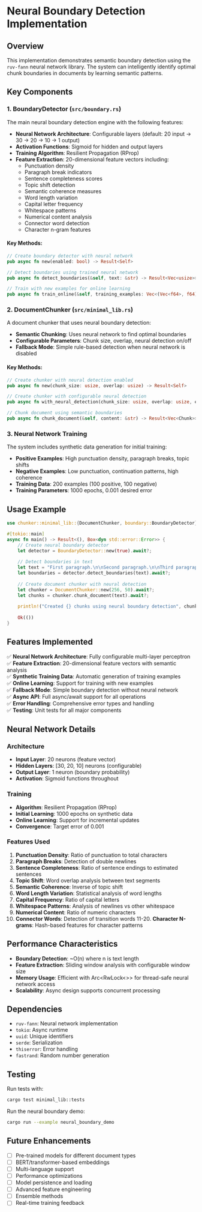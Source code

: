 # Neural Boundary Detection Implementation

## Overview

This implementation demonstrates semantic boundary detection using the `ruv-fann` neural network library. The system can intelligently identify optimal chunk boundaries in documents by learning semantic patterns.

## Key Components

### 1. BoundaryDetector (`src/boundary.rs`)

The main neural boundary detection engine with the following features:

- **Neural Network Architecture**: Configurable layers (default: 20 input → 30 → 20 → 10 → 1 output)
- **Activation Functions**: Sigmoid for hidden and output layers
- **Training Algorithm**: Resilient Propagation (RProp)
- **Feature Extraction**: 20-dimensional feature vectors including:
  - Punctuation density
  - Paragraph break indicators
  - Sentence completeness scores
  - Topic shift detection
  - Semantic coherence measures
  - Word length variation
  - Capital letter frequency
  - Whitespace patterns
  - Numerical content analysis
  - Connector word detection
  - Character n-gram features

#### Key Methods:

```rust
// Create boundary detector with neural network
pub async fn new(enabled: bool) -> Result<Self>

// Detect boundaries using trained neural network
pub async fn detect_boundaries(&self, text: &str) -> Result<Vec<usize>>

// Train with new examples for online learning
pub async fn train_online(&self, training_examples: Vec<(Vec<f64>, f64)>) -> Result<()>
```

### 2. DocumentChunker (`src/minimal_lib.rs`)

A document chunker that uses neural boundary detection:

- **Semantic Chunking**: Uses neural network to find optimal boundaries
- **Configurable Parameters**: Chunk size, overlap, neural detection on/off
- **Fallback Mode**: Simple rule-based detection when neural network is disabled

#### Key Methods:

```rust
// Create chunker with neural detection enabled
pub async fn new(chunk_size: usize, overlap: usize) -> Result<Self>

// Create chunker with configurable neural detection
pub async fn with_neural_detection(chunk_size: usize, overlap: usize, enable_neural: bool) -> Result<Self>

// Chunk document using semantic boundaries
pub async fn chunk_document(&self, content: &str) -> Result<Vec<Chunk>>
```

### 3. Neural Network Training

The system includes synthetic data generation for initial training:

- **Positive Examples**: High punctuation density, paragraph breaks, topic shifts
- **Negative Examples**: Low punctuation, continuation patterns, high coherence
- **Training Data**: 200 examples (100 positive, 100 negative)
- **Training Parameters**: 1000 epochs, 0.001 desired error

## Usage Example

```rust
use chunker::minimal_lib::{DocumentChunker, boundary::BoundaryDetector};

#[tokio::main]
async fn main() -> Result<(), Box<dyn std::error::Error>> {
    // Create neural boundary detector
    let detector = BoundaryDetector::new(true).await?;
    
    // Detect boundaries in text
    let text = "First paragraph.\n\nSecond paragraph.\n\nThird paragraph.";
    let boundaries = detector.detect_boundaries(text).await?;
    
    // Create document chunker with neural detection
    let chunker = DocumentChunker::new(256, 50).await?;
    let chunks = chunker.chunk_document(text).await?;
    
    println!("Created {} chunks using neural boundary detection", chunks.len());
    
    Ok(())
}
```

## Features Implemented

✅ **Neural Network Architecture**: Fully configurable multi-layer perceptron  
✅ **Feature Extraction**: 20-dimensional feature vectors with semantic analysis  
✅ **Synthetic Training Data**: Automatic generation of training examples  
✅ **Online Learning**: Support for training with new examples  
✅ **Fallback Mode**: Simple boundary detection without neural network  
✅ **Async API**: Full async/await support for all operations  
✅ **Error Handling**: Comprehensive error types and handling  
✅ **Testing**: Unit tests for all major components  

## Neural Network Details

### Architecture
- **Input Layer**: 20 neurons (feature vector)
- **Hidden Layers**: [30, 20, 10] neurons (configurable)
- **Output Layer**: 1 neuron (boundary probability)
- **Activation**: Sigmoid functions throughout

### Training
- **Algorithm**: Resilient Propagation (RProp)
- **Initial Learning**: 1000 epochs on synthetic data
- **Online Learning**: Support for incremental updates
- **Convergence**: Target error of 0.001

### Features Used
1. **Punctuation Density**: Ratio of punctuation to total characters
2. **Paragraph Breaks**: Detection of double newlines
3. **Sentence Completeness**: Ratio of sentence endings to estimated sentences
4. **Topic Shift**: Word overlap analysis between text segments
5. **Semantic Coherence**: Inverse of topic shift
6. **Word Length Variation**: Statistical analysis of word lengths
7. **Capital Frequency**: Ratio of capital letters
8. **Whitespace Patterns**: Analysis of newlines vs other whitespace
9. **Numerical Content**: Ratio of numeric characters
10. **Connector Words**: Detection of transition words
11-20. **Character N-grams**: Hash-based features for character patterns

## Performance Characteristics

- **Boundary Detection**: ~O(n) where n is text length
- **Feature Extraction**: Sliding window analysis with configurable window size
- **Memory Usage**: Efficient with Arc<RwLock<>> for thread-safe neural network access
- **Scalability**: Async design supports concurrent processing

## Dependencies

- `ruv-fann`: Neural network implementation
- `tokio`: Async runtime
- `uuid`: Unique identifiers
- `serde`: Serialization
- `thiserror`: Error handling
- `fastrand`: Random number generation

## Testing

Run tests with:
```bash
cargo test minimal_lib::tests
```

Run the neural boundary demo:
```bash
cargo run --example neural_boundary_demo
```

## Future Enhancements

- [ ] Pre-trained models for different document types
- [ ] BERT/transformer-based embeddings
- [ ] Multi-language support
- [ ] Performance optimizations
- [ ] Model persistence and loading
- [ ] Advanced feature engineering
- [ ] Ensemble methods
- [ ] Real-time training feedback
